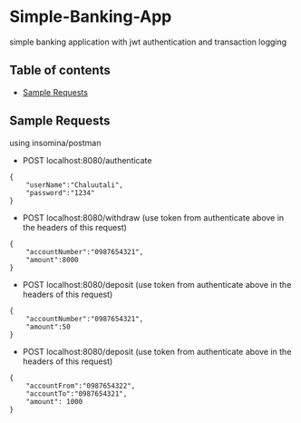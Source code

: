 # Simple-Banking-App
simple banking application with jwt authentication and transaction logging
## Table of contents
* [Sample Requests](#sample-requests)

## Sample Requests
using insomina/postman
* POST localhost:8080/authenticate
```
{
	"userName":"Chaluutali",
	"password":"1234"
}
```
* POST localhost:8080/withdraw (use token from authenticate above in the headers of this request)
```
{
	"accountNumber":"0987654321",
	"amount":8000
}
```
* POST localhost:8080/deposit (use token from authenticate above in the headers of this request)
```
{
	"accountNumber":"0987654321",
	"amount":50
}
```
* POST localhost:8080/deposit (use token from authenticate above in the headers of this request)
```
{
	"accountFrom":"0987654322",
	"accountTo":"0987654321",
	"amount": 1000
}
```
